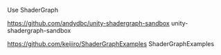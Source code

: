 Use ShaderGraph

https://github.com/andydbc/unity-shadergraph-sandbox  unity-shadergraph-sandbox

https://github.com/keijiro/ShaderGraphExamples  ShaderGraphExamples
